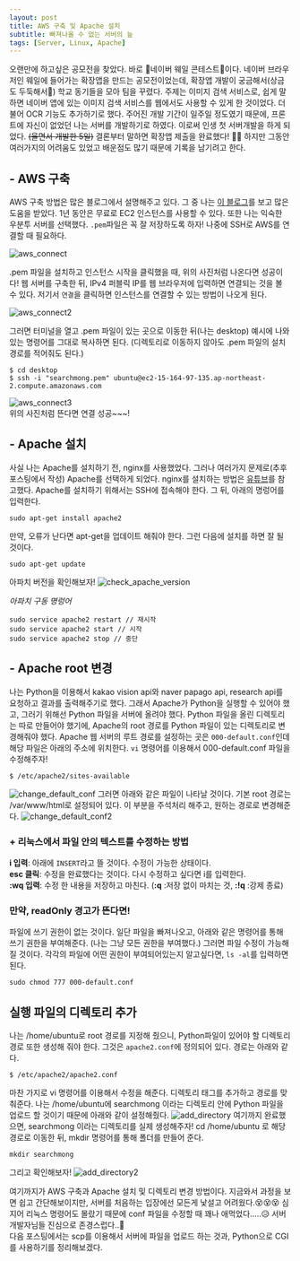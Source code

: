 ```yaml
---
layout: post
title: AWS 구축 및 Apache 설치
subtitle: 빠져나올 수 없는 서버의 늪
tags: [Server, Linux, Apache]
---
```


오랜만에 하고싶은 공모전을 찾았다. 바로 🐳네이버 웨일 콘테스트🐳이다. 네이버 브라우저인 웨일에 들어가는 확장앱을 만드는 공모전이었는데, 확장앱 개발이 궁금해서(상금도 두둑해서🎉) 학교 동기들을 모아 팀을 꾸렸다. 주제는 이미지 검색 서비스로, 쉽게 말하면 네이버 앱에 있는 이미지 검색 서비스를 웹에서도 사용할 수 있게 한 것이었다. 더불어 OCR 기능도 추가하기로 했다. 주어진 개발 기간이 일주일 정도였기 때문에, 프론트에 자신이 없었던 나는 서버를 개발하기로 하였다. 이로써 인생 첫 서버개발을 하게 되었다. ~~(울면서 개발한 5일)~~ 결론부터 말하면 확장앱 제출을 완료했다! 🤸‍♀ 하지만 그동안 여러가지의 어려움도 있었고 배운점도 많기 때문에 기록을 남기려고 한다.

## - AWS 구축

AWS 구축 방법은 많은 블로그에서 설명해주고 있다. 그 중 나는 [이 블로그](https://m.blog.naver.com/wool613/221286931692)를 보고 많은 도움을 받았다. 1년 동안은 무료로 EC2 인스턴스를 사용할 수 있다. 또한 나는 익숙한 우분투 서버를 선택했다. `.pem`파일은 꼭 잘 저장하도록 하자! 나중에 SSH로 AWS를 연결할 때 필요하다.

![aws_connect](/img/191110/191110_img_1.png)

.pem 파일을 설치하고 인스턴스 시작을 클릭했을 때, 위의 사진처럼 나온다면 성공이다! 웹 서버를 구축한 뒤, IPv4 퍼블릭 IP를 웹 브라우저에 입력하면 연결되는 것을 볼 수 있다. 저기서 `연결`을 클릭하면 인스턴스를 연결할 수 있는 방법이 나오게 된다.

![aws_connect2](/img/191110/191110_img_2.png)  

그러면 터미널을 열고 .pem 파일이 있는 곳으로 이동한 뒤(나는 desktop) 예시에 나와있는 명령어를 그대로 복사하면 된다.
(디렉토리로 이동하지 않아도 .pem 파일의 설치경로를 적어줘도 된다.)

~~~
$ cd desktop  
$ ssh -i "searchmong.pem" ubuntu@ec2-15-164-97-135.ap-northeast-2.compute.amazonaws.com
~~~

![aws_connect3](/img/191110/191110_img_3.png)  
위의 사진처럼 뜬다면 연결 성공~~~!

## - Apache 설치

사실 나는 Apache를 설치하기 전, nginx를 사용했었다. 그러나 여러가지 문제로(추후 포스팅에서 작성) Apache를 선택하게 되었다. nginx를 설치하는 방법은 [유튜브](https://youtu.be/28ioY4vgC9I)를 참고했다.
Apache를 설치하기 위해서는 SSH에 접속해야 한다. 그 뒤, 아래의 명렁어를 입력한다.
~~~
sudo apt-get install apache2
~~~
만약, 오류가 난다면 apt-get을 업데이트 해줘야 한다. 그런 다음에 설치를 하면 잘 될 것이다.
~~~
sudo apt-get update
~~~
아파치 버전을 확인해보자!
![check_apache_version](/img/191110/191110_img_4.png)

*아파치 구동 명렁어*
~~~
sudo service apache2 restart // 재시작
sudo service apache2 start // 시작
sudo service apache2 stop // 중단
~~~

## - Apache root 변경

나는 Python을 이용해서 kakao vision api와 naver papago api, research api를 요청하고 결과를 출력해주기로 했다. 그래서 Apache가 Python을 실행할 수 있어야 했고, 그러기 위해선 Python 파일을 서버에 올려야 했다. Python 파일을 올린 디렉토리는 따로 만들어야 했기에, Apache의 root 경로를 Python 파일이 있는 디렉토리로 변경해줘야 했다. Apache 웹 서버의 루트 경로를 설정하는 곳은 `000-default.conf`인데 해당 파일은 아래의 주소에 위치한다. `vi` 명령어를 이용해서 000-default.conf 파일을 수정해주자! 
~~~
$ /etc/apache2/sites-available
~~~
![change_default_conf](/img/191110/191110_img_5.png)
그러면 아래와 같은 파일이 나타날 것이다. 기본 root 경로는 /var/www/html로 설정되어 있다. 이 부분을 주석처리 해주고, 원하는 경로로 변경해준다.
![change_default_conf2](/img/191110/191110_img_6.png)

### + 리눅스에서 파일 안의 텍스트를 수정하는 방법  
**i 입력**: 아래에 `INSERT`라고 뜰 것이다. 수정이 가능한 상태이다.  
**esc 클릭**: 수정을 완료했다는 것이다. 다시 수정하고 싶다면 i를 입력한다.  
**:wq 입력**: 수정 한 내용을 저장하고 마친다. (**:q** :저장 없이 마치는 것, **:!q** :강제 종료)  

### 만약, readOnly 경고가 뜬다면!  
파일에 쓰기 권한이 없는 것이다. 일단 파일을 빠져나오고, 아래와 같은 명령어를 통해 쓰기 권한을 부여해준다. (나는 그냥 모든 권한을 부여했다.) 그러면 파일 수정이 가능해질 것이다. 각각의 파일에 어떤 권한이 부여되어있는지 알고싶다면, `ls -al`를 입력하면 된다.
~~~
sudo chmod 777 000-default.conf
~~~

## 실행 파일의 디렉토리 추가
나는 /home/ubuntu로 root 경로를 지정해 줬으니, Python파일이 있어야 할 디렉토리 경로 또한 생성해 줘야 한다. 그것은 `apache2.conf`에 정의되어 있다. 경로는 아래와 같다.
~~~
$ /etc/apache2/apache2.conf
~~~
마찬 가지로 vi 명령어를 이용해서 수정을 해준다. 디렉토리 태그를 추가하고 경로를 맞춰준다. 나는 /home/ubuntu에 searchmong 이라는 디렉토리 안에 Python 파일을 업로드 할 것이기 때문에 아래와 같이 설정해줬다.
![add_directory](/img/191110/191110_img_7.png)
여기까지 완료했으면, searchmong 이라는 디렉토리를 실제 생성해주자! cd /home/ubuntu 로 해당 경로로 이동한 뒤, mkdir 명령어를 통해 폴더를 만들어 준다.
~~~
mkdir searchmong
~~~
그리고 확인해보자!
![add_directory2](/img/191110/191110_img_8.png)


여기까지가 AWS 구축과 Apache 설치 및 디렉토리 변경 방법이다. 지금와서 과정을 보면 쉽고 간단해보이지만, 서버를 처음하는 입장에선 모든게 낯설고 어려웠다.😵😵😵 심지어 리눅스 명령어도 몰랐기 때문에 conf 파일을 수정할 때 꽤나 애먹었다.....😥 서버 개발자님들 진심으로 존경스럽다..💓  
다음 포스팅에서는 scp를 이용해서 서버에 파일을 업로드 하는 것과, Python으로 CGI를 사용하기를 정리해보겠다.
